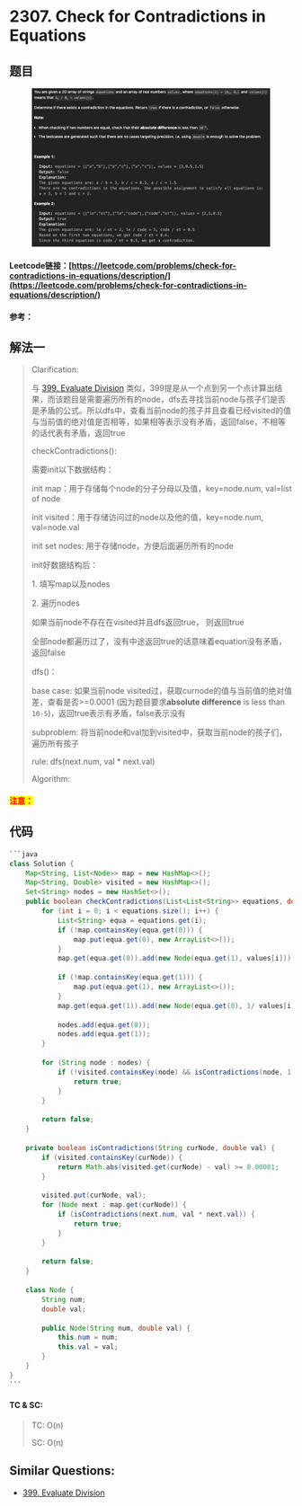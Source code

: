 # 2307. Check for Contradictions in Equations

## 题目

<figure><img src=".gitbook/assets/image.png" alt=""><figcaption></figcaption></figure>

#### Leetcode链接：[https://leetcode.com/problems/check-for-contradictions-in-equations/description/](https://leetcode.com/problems/check-for-contradictions-in-equations/description/)

#### 参考：

## 解法一

> Clarification:&#x20;
>
> 与 [399. Evaluate Division](leetcode/300-400-11/399.-evaluate-division.md) 类似，399提是从一个点到另一个点计算出结果，而该题目是需要遍历所有的node，dfs去寻找当前node与孩子们是否是矛盾的公式。所以dfs中，查看当前node的孩子并且查看已经visited的值与当前值的绝对值是否相等，如果相等表示没有矛盾，返回false，不相等的话代表有矛盾，返回true
>
> checkContradictions():
>
> 需要init以下数据结构：
>
> &#x20;   init map：用于存储每个node的分子分母以及值，key=node.num, val=list of node
>
> &#x20;   init visited：用于存储访问过的node以及他的值，key=node.num, val=node.val
>
> &#x20;   init set nodes: 用于存储node，方便后面遍历所有的node
>
> init好数据结构后：
>
> &#x20;   1\. 填写map以及nodes
>
> &#x20;   2\. 遍历nodes
>
> &#x20;           如果当前node不存在在visited并且dfs返回true， 则返回true
>
> &#x20;   全部node都遍历过了，没有中途返回true的话意味着equation没有矛盾，返回false
>
> dfs()：
>
> &#x20;   base case: 如果当前node visited过，获取curnode的值与当前值的绝对值差，查看是否>=0.0001 (因为题目要求**absolute difference** is less than `10-5`)，返回true表示有矛盾，false表示没有
>
> &#x20;   subproblem: 将当前node和val加到visited中，获取当前node的孩子们，遍历所有孩子
>
> &#x20;   rule: dfs(next.num, val \* next.val)
>
> Algorithm:&#x20;

#### <mark style="color:red;">注意：</mark>

## 代码

````java
```java
class Solution {
    Map<String, List<Node>> map = new HashMap<>();
    Map<String, Double> visited = new HashMap<>();
    Set<String> nodes = new HashSet<>(); 
    public boolean checkContradictions(List<List<String>> equations, double[] values) {
        for (int i = 0; i < equations.size(); i++) {
            List<String> equa = equations.get(i);
            if (!map.containsKey(equa.get(0))) {
                map.put(equa.get(0), new ArrayList<>());
            }
            map.get(equa.get(0)).add(new Node(equa.get(1), values[i]));

            if (!map.containsKey(equa.get(1))) {
                map.put(equa.get(1), new ArrayList<>());
            }
            map.get(equa.get(1)).add(new Node(equa.get(0), 1/ values[i]));

            nodes.add(equa.get(0));
            nodes.add(equa.get(1));
        }

        for (String node : nodes) {
            if (!visited.containsKey(node) && isContradictions(node, 1.0)) {
                return true;
            }
        }

        return false;
    }

    private boolean isContradictions(String curNode, double val) {
        if (visited.containsKey(curNode)) {
            return Math.abs(visited.get(curNode) - val) >= 0.00001;
        }

        visited.put(curNode, val);
        for (Node next : map.get(curNode)) {
            if (isContradictions(next.num, val * next.val)) {
                return true;
            }
        }

        return false;
    }

    class Node {
        String num;
        double val;

        public Node(String num, double val) {
            this.num = num;
            this.val = val;
        }
    }
}
```
````

#### TC & SC:&#x20;

> TC: O(n)
>
> SC: O(n)

## **Similar Questions:**&#x20;

* [399. Evaluate Division](https://leetcode.com/problems/evaluate-division/)
